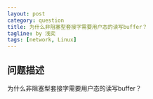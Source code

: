 ```yaml
---
layout: post
category: question
title: 为什么非阻塞型套接字需要用户态的读写buffer？
tagline: by 浅奕
tags: [network, Linux]
---
```


## 问题描述

为什么非阻塞型套接字需要用户态的读写buffer？